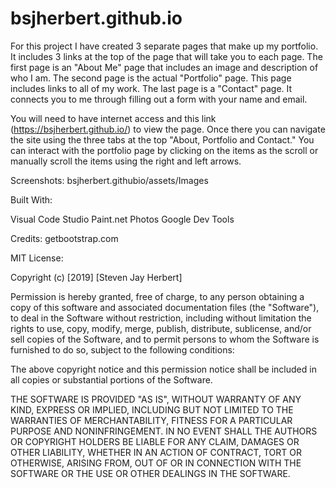# bsjherbert.github.io

For this project I have created 3 separate pages that make up my portfolio. 
It includes 3 links at the top of the page that will take you to each page. The first
page is an "About Me" page that includes an image and description of who I am. The second page is
the actual "Portfolio" page. This page includes links to all of my work. The last page is a "Contact" page.
It connects you to me through filling out a form with your name and email.

You will need to have internet access and this link (https://bsjherbert.github.io/) to view the page. Once there you can
navigate the site using the three tabs at the top "About, Portfolio and Contact." You can interact with the portfolio page by
clicking on the items as the scroll or manually scroll the items using the right and left arrows.


Screenshots: bsjherbert.githubio/assets/Images


Built With:

Visual Code Studio
Paint.net
Photos
Google Dev Tools


Credits: getbootstrap.com


MIT License:

Copyright (c) [2019] [Steven Jay Herbert]

Permission is hereby granted, free of charge, to any person obtaining a copy
of this software and associated documentation files (the "Software"), to deal
in the Software without restriction, including without limitation the rights
to use, copy, modify, merge, publish, distribute, sublicense, and/or sell
copies of the Software, and to permit persons to whom the Software is
furnished to do so, subject to the following conditions:

The above copyright notice and this permission notice shall be included in all
copies or substantial portions of the Software.

THE SOFTWARE IS PROVIDED "AS IS", WITHOUT WARRANTY OF ANY KIND, EXPRESS OR
IMPLIED, INCLUDING BUT NOT LIMITED TO THE WARRANTIES OF MERCHANTABILITY,
FITNESS FOR A PARTICULAR PURPOSE AND NONINFRINGEMENT. IN NO EVENT SHALL THE
AUTHORS OR COPYRIGHT HOLDERS BE LIABLE FOR ANY CLAIM, DAMAGES OR OTHER
LIABILITY, WHETHER IN AN ACTION OF CONTRACT, TORT OR OTHERWISE, ARISING FROM,
OUT OF OR IN CONNECTION WITH THE SOFTWARE OR THE USE OR OTHER DEALINGS IN THE
SOFTWARE.

